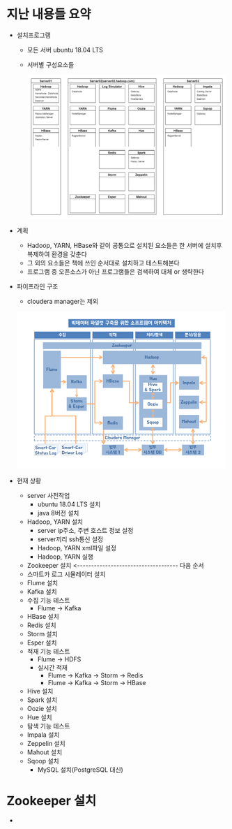 # 지난 내용들 요약

* 설치프로그램

  * 모든 서버 ubuntu 18.04 LTS

  * 서버별 구성요소들

    ![210920SmartCarLog](210927DataPipeline.assets/210920SmartCarLog.png)

* 계획

  * Hadoop, YARN, HBase와 같이 공통으로 설치된 요소들은 한 서버에 설치후 복제하여 환경을 갖춘다
  * 그 외의 요소들은 책에 쓰인 순서대로 설치하고 테스트해본다
  * 프로그램 중 오픈소스가 아닌 프로그램들은 검색하여 대체 or 생략한다

* 파이프라인 구조

  * cloudera manager는 제외

  ![h9nelLcaQ9OB3CQGMLTHbPFNmOggwj9V](211013DataPipeline.assets/h9nelLcaQ9OB3CQGMLTHbPFNmOggwj9V.jpg)

* 현재 상황

  * server 사전작업
    * ubuntu 18.04 LTS 설치
    * java 8버전 설치
  * Hadoop, YARN 설치
    * server ip주소, 주변 호스트 정보 설정
    * server끼리 ssh통신 설정
    * Hadoop, YARN xml파일 설정
    * Hadoop, YARN 실행
  * Zookeeper 설치 <------------------------------------ 다음 순서
  * 스마트카 로그 시뮬레이터 설치
  * Flume 설치
  * Kafka 설치
  * 수집 기능 테스트
    * Flume -> Kafka
  * HBase 설치
  * Redis 설치
  * Storm 설치
  * Esper 설치
  * 적재 기능 테스트
    * Flume -> HDFS
    * 실시간 적재
      * Flume -> Kafka -> Storm -> Redis
      * Flume -> Kafka -> Storm -> HBase
  * Hive 설치
  * Spark 설치
  * Oozie 설치
  * Hue 설치
  * 탐색 기능 테스트
  * Impala 설치
  * Zeppelin 설치
  * Mahout 설치
  * Sqoop 설치
    * MySQL 설치(PostgreSQL 대신)

# Zookeeper 설치

* 